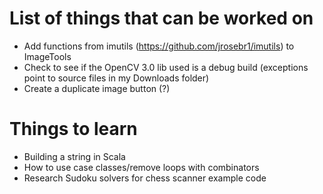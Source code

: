 # List of things that can be worked on
* Add functions from imutils (https://github.com/jrosebr1/imutils) to ImageTools
* Check to see if the OpenCV 3.0 lib used is a debug build (exceptions point to source files in my Downloads folder)
* Create a duplicate image button (?)

# Things to learn
* Building a string in Scala
* How to use case classes/remove loops with combinators
* Research Sudoku solvers for chess scanner example code
